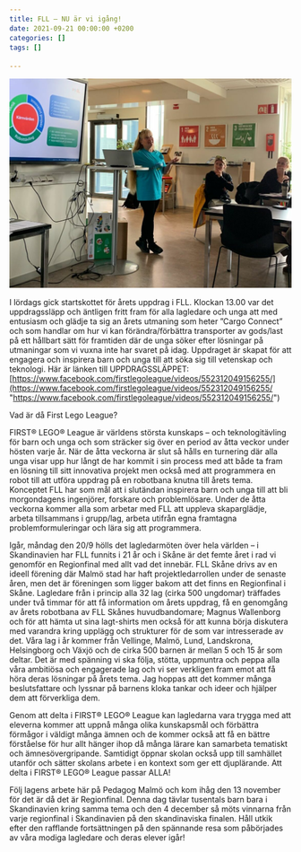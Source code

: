 ```yaml
---
title: FLL – NU är vi igång!
date: 2021-09-21 00:00:00 +0200
categories: []
tags: []

---
```

![](/uploads/fll-lagledarmote-1108x820.jpg)

I lördags gick startskottet för årets uppdrag i FLL. Klockan 13.00 var det uppdragssläpp och äntligen fritt fram för alla lagledare och unga att med entusiasm och glädje ta sig an årets utmaning som heter ”Cargo Connect” och som handlar om hur vi kan förändra/förbättra transporter av gods/last på ett hållbart sätt för framtiden där de unga söker efter lösningar på utmaningar som vi vuxna inte har svaret på idag. Uppdraget är skapat för att engagera och inspirera barn och unga till att söka sig till vetenskap och teknologi. Här är länken till UPPDRAGSSLÄPPET: [https://www.facebook.com/firstlegoleague/videos/552312049156255/](https://www.facebook.com/firstlegoleague/videos/552312049156255/ "https://www.facebook.com/firstlegoleague/videos/552312049156255/")

Vad är då First Lego League?

FIRST® LEGO® League är världens största kunskaps – och teknologitävling för barn och unga och som sträcker sig över en period av åtta veckor under hösten varje år. När de åtta veckorna är slut så hålls en turnering där alla unga visar upp hur långt de har kommit i sin process med att både ta fram en lösning till sitt innovativa projekt men också med att programmera en robot till att utföra uppdrag på en robotbana knutna till årets tema. Konceptet FLL har som mål att i slutändan inspirera barn och unga till att bli morgondagens ingenjörer, forskare och problemlösare. Under de åtta veckorna kommer alla som arbetar med FLL att uppleva skaparglädje, arbeta tillsammans i grupp/lag, arbeta utifrån egna framtagna problemformuleringar och lära sig att programmera.

Igår, måndag den 20/9 hölls det lagledarmöten över hela världen – i Skandinavien har FLL funnits i 21 år och i Skåne är det femte året i rad vi genomför en Regionfinal med allt vad det innebär. FLL Skåne drivs av en ideell förening där Malmö stad har haft projektledarrollen under de senaste åren, men det är föreningen som ligger bakom att det finns en Regionfinal i Skåne. Lagledare från i princip alla 32 lag (cirka 500 ungdomar) träffades under två timmar för att få information om årets uppdrag, få en genomgång av årets robotbana av FLL Skånes huvudbandomare; Magnus Wallenborg och för att hämta ut sina lagt-shirts men också för att kunna börja diskutera med varandra kring upplägg och strukturer för de som var intresserade av det. Våra lag i år kommer från Vellinge, Malmö, Lund, Landskrona, Helsingborg och Växjö och de cirka 500 barnen är mellan 5 och 15 år som deltar. Det är med spänning vi ska följa, stötta, uppmuntra och peppa alla våra ambitiösa och engagerade lag och vi ser verkligen fram emot att få höra deras lösningar på årets tema. Jag hoppas att det kommer många beslutsfattare och lyssnar på barnens kloka tankar och ideer och hjälper dem att förverkliga dem.

Genom att delta i FIRST® LEGO® League kan lagledarna vara trygga med att eleverna kommer att uppnå många olika kunskapsmål och förbättra förmågor i väldigt många ämnen och de kommer också att få en bättre förståelse för hur allt hänger ihop då många lärare kan samarbeta tematiskt och ämnesövergripande. Samtidigt öppnar skolan också upp till samhället utanför och sätter skolans arbete i en kontext som ger ett djuplärande. Att delta i FIRST® LEGO® League passar ALLA!

Följ lagens arbete här på Pedagog Malmö och kom ihåg den 13 november för det är då det är Regionfinal. Denna dag tävlar tusentals barn bara i Skandinavien kring samma tema och den 4 december så möts vinnarna från varje regionfinal i Skandinavien på den skandinaviska finalen. Håll utkik efter den rafflande fortsättningen på den spännande resa som påbörjades av våra modiga lagledare och deras elever igår!